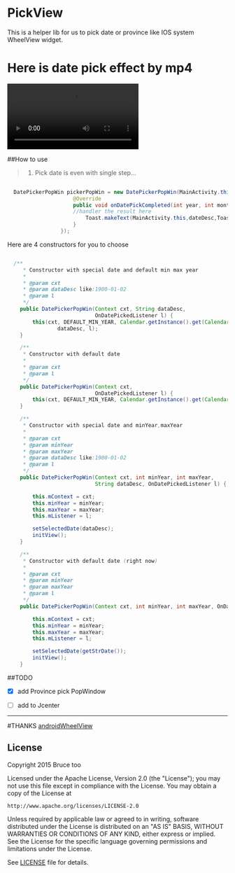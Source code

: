 
# PickView
This is a helper lib for us to pick date or province like IOS system 
WheelView widget.

# Here is date pick effect by mp4

![picker](./datepick.mp4)

##How to use
> 1. Pick date is even with single step...
  ```java
    
    DatePickerPopWin pickerPopWin = new DatePickerPopWin(MainActivity.this, new DatePickerPopWin.OnDatePickedListener() {
                       @Override
                       public void onDatePickCompleted(int year, int month, int day, String dateDesc) {
                       //handler the result here
                           Toast.makeText(MainActivity.this,dateDesc,Toast.LENGTH_SHORT).show();
                       }
                   });
  
  ```
  
  Here are 4 constructors for you to choose
  
  ```java
  
    /**
       * Constructor with special date and default min max year
       *
       * @param cxt
       * @param dataDesc like:1900-01-02
       * @param l
       */
      public DatePickerPopWin(Context cxt, String dataDesc,
                              OnDatePickedListener l) {
          this(cxt, DEFAULT_MIN_YEAR, Calendar.getInstance().get(Calendar.YEAR),
                  dataDesc, l);
      }
  
      /**
       * Constructor with default date
       *
       * @param cxt
       * @param l
       */
      public DatePickerPopWin(Context cxt,
                              OnDatePickedListener l) {
          this(cxt, DEFAULT_MIN_YEAR, Calendar.getInstance().get(Calendar.YEAR), l);
      }
  
      /**
       * Constructor with special date and minYear,maxYear
       *
       * @param cxt
       * @param minYear
       * @param maxYear
       * @param dataDesc like:1900-01-02
       * @param l
       */
      public DatePickerPopWin(Context cxt, int minYear, int maxYear,
                              String dataDesc, OnDatePickedListener l) {
  
          this.mContext = cxt;
          this.minYear = minYear;
          this.maxYear = maxYear;
          this.mListener = l;
  
          setSelectedDate(dataDesc);
          initView();
      }
  
      /**
       * Constructor with default date (right now)
       *
       * @param cxt
       * @param minYear
       * @param maxYear
       * @param l
       */
      public DatePickerPopWin(Context cxt, int minYear, int maxYear, OnDatePickedListener l) {
  
          this.mContext = cxt;
          this.minYear = minYear;
          this.maxYear = maxYear;
          this.mListener = l;
  
          setSelectedDate(getStrDate());
          initView();
      }
  
  ```

##TODO

- [x] add Province pick PopWindow

- [ ] add to Jcenter

------

#THANKS
 [androidWheelView](https://github.com/weidongjian/androidWheelView) 
 
## License

Copyright 2015 Bruce too

Licensed under the Apache License, Version 2.0 (the "License");
you may not use this file except in compliance with the License.
You may obtain a copy of the License at

    http://www.apache.org/licenses/LICENSE-2.0

Unless required by applicable law or agreed to in writing, software
distributed under the License is distributed on an "AS IS" BASIS,
WITHOUT WARRANTIES OR CONDITIONS OF ANY KIND, either express or implied.
See the License for the specific language governing permissions and
limitations under the License.

See [LICENSE](LICENSE) file for details.